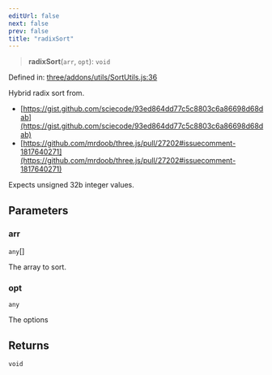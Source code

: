 ```yaml
---
editUrl: false
next: false
prev: false
title: "radixSort"
---
```


> **radixSort**(`arr`, `opt`): `void`

Defined in: [three/addons/utils/SortUtils.js:36](https://github.com/DefinitelyMaybe/three-i18n/blob/fa57b79433d1c349ffb23a78727299c8d4190136/three/addons/utils/SortUtils.js#L36)

Hybrid radix sort from.

- [https://gist.github.com/sciecode/93ed864dd77c5c8803c6a86698d68dab](https://gist.github.com/sciecode/93ed864dd77c5c8803c6a86698d68dab)
- [https://github.com/mrdoob/three.js/pull/27202#issuecomment-1817640271](https://github.com/mrdoob/three.js/pull/27202#issuecomment-1817640271)

Expects unsigned 32b integer values.

## Parameters

### arr

`any`[]

The array to sort.

### opt

`any`

The options

## Returns

`void`

